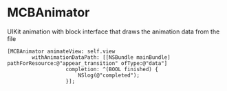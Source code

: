 MCBAnimator
===========

UIKit animation with block interface that draws the animation data from the file

	[MCBAnimator animateView: self.view
	        withAnimationDataPath: [[NSBundle mainBundle] pathForResource:@"appear_transition" ofType:@"data"]
	                   completion: ^(BOOL finished) {
	                       NSlog(@"completed");
	                   }];
